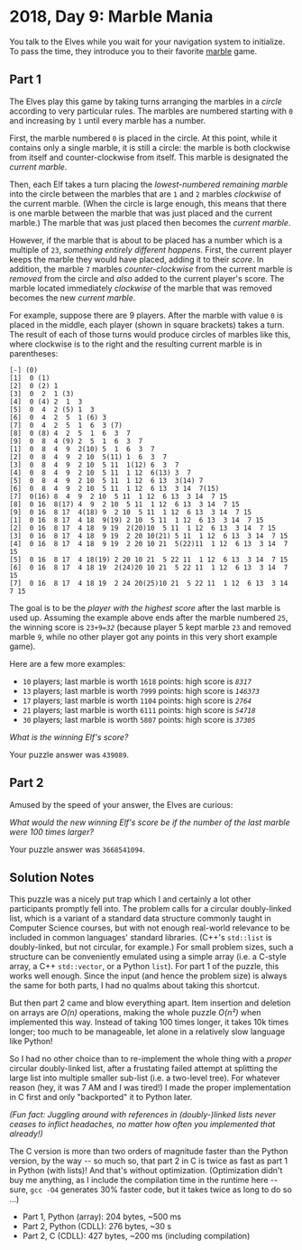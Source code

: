 # 2018, Day 9: Marble Mania

You talk to the Elves while you wait for your navigation system to initialize. To pass the time, they introduce you to their favorite [marble](https://en.wikipedia.org/wiki/Marble_(toy)) game.

## Part 1

The Elves play this game by taking turns arranging the marbles in a _circle_ according to very particular rules. The marbles are numbered starting with `0` and increasing by `1` until every marble has a number.

First, the marble numbered `0` is placed in the circle. At this point, while it contains only a single marble, it is still a circle: the marble is both clockwise from itself and counter-clockwise from itself. This marble is designated the _current marble_.

Then, each Elf takes a turn placing the _lowest-numbered remaining marble_ into the circle between the marbles that are `1` and `2` marbles _clockwise_ of the current marble. (When the circle is large enough, this means that there is one marble between the marble that was just placed and the current marble.) The marble that was just placed then becomes the _current marble_.

However, if the marble that is about to be placed has a number which is a multiple of `23`, _something entirely different happens_. First, the current player keeps the marble they would have placed, adding it to their _score_. In addition, the marble `7` marbles _counter-clockwise_ from the current marble is _removed_ from the circle and _also_ added to the current player's score. The marble located immediately _clockwise_ of the marble that was removed becomes the new _current marble_.

For example, suppose there are 9 players. After the marble with value `0` is placed in the middle, each player (shown in square brackets) takes a turn. The result of each of those turns would produce circles of marbles like this, where clockwise is to the right and the resulting current marble is in parentheses:

    [-] (0)
    [1]  0 (1)
    [2]  0 (2) 1 
    [3]  0  2  1 (3)
    [4]  0 (4) 2  1  3 
    [5]  0  4  2 (5) 1  3 
    [6]  0  4  2  5  1 (6) 3 
    [7]  0  4  2  5  1  6  3 (7)
    [8]  0 (8) 4  2  5  1  6  3  7 
    [9]  0  8  4 (9) 2  5  1  6  3  7 
    [1]  0  8  4  9  2(10) 5  1  6  3  7 
    [2]  0  8  4  9  2 10  5(11) 1  6  3  7 
    [3]  0  8  4  9  2 10  5 11  1(12) 6  3  7 
    [4]  0  8  4  9  2 10  5 11  1 12  6(13) 3  7 
    [5]  0  8  4  9  2 10  5 11  1 12  6 13  3(14) 7 
    [6]  0  8  4  9  2 10  5 11  1 12  6 13  3 14  7(15)
    [7]  0(16) 8  4  9  2 10  5 11  1 12  6 13  3 14  7 15 
    [8]  0 16  8(17) 4  9  2 10  5 11  1 12  6 13  3 14  7 15 
    [9]  0 16  8 17  4(18) 9  2 10  5 11  1 12  6 13  3 14  7 15 
    [1]  0 16  8 17  4 18  9(19) 2 10  5 11  1 12  6 13  3 14  7 15 
    [2]  0 16  8 17  4 18  9 19  2(20)10  5 11  1 12  6 13  3 14  7 15 
    [3]  0 16  8 17  4 18  9 19  2 20 10(21) 5 11  1 12  6 13  3 14  7 15 
    [4]  0 16  8 17  4 18  9 19  2 20 10 21  5(22)11  1 12  6 13  3 14  7 15 
    [5]  0 16  8 17  4 18(19) 2 20 10 21  5 22 11  1 12  6 13  3 14  7 15 
    [6]  0 16  8 17  4 18 19  2(24)20 10 21  5 22 11  1 12  6 13  3 14  7 15 
    [7]  0 16  8 17  4 18 19  2 24 20(25)10 21  5 22 11  1 12  6 13  3 14  7 15
    

The goal is to be the _player with the highest score_ after the last marble is used up. Assuming the example above ends after the marble numbered `25`, the winning score is `23+9=`_`32`_ (because player 5 kept marble `23` and removed marble `9`, while no other player got any points in this very short example game).

Here are a few more examples:

*   `10` players; last marble is worth `1618` points: high score is _`8317`_
*   `13` players; last marble is worth `7999` points: high score is _`146373`_
*   `17` players; last marble is worth `1104` points: high score is _`2764`_
*   `21` players; last marble is worth `6111` points: high score is _`54718`_
*   `30` players; last marble is worth `5807` points: high score is _`37305`_

_What is the winning Elf's score?_

Your puzzle answer was `439089`.

## Part 2

Amused by the speed of your answer, the Elves are curious:

_What would the new winning Elf's score be if the number of the last marble were 100 times larger?_

Your puzzle answer was `3668541094`.


## Solution Notes

This puzzle was a nicely put trap which I and certainly a lot other participants promptly fell into. The problem calls for a circular doubly-linked list, which is a variant of a standard data structure commonly taught in Computer Science courses, but with not enough real-world relevance to be included in common languages' standard libraries. (C++'s `std::list` is doubly-linked, but not circular, for example.) For small problem sizes, such a structure can be conveniently emulated using a simple array (i.e. a C-style array, a C++ `std::vector`, or a Python `list`). For part 1 of the puzzle, this works well enough. Since the input (and hence the problem size) is always the same for both parts, I had no qualms about taking this shortcut.

But then part 2 came and blow everything apart. Item insertion and deletion on arrays are _O(n)_ operations, making the whole puzzle _O(n²)_ when implemented this way. Instead of taking 100 times longer, it takes 10k times longer; too much to be manageable, let alone in a relatively slow language like Python!

So I had no other choice than to re-implement the whole thing with a *proper* circular doubly-linked list, after a frustating failed attempt at splitting the large list into multiple smaller sub-list (i.e. a two-level tree). For whatever reason (hey, it was 7 AM and I was tired!) I made the proper implementation in C first and only "backported" it to Python later.

_(Fun fact: Juggling around with references in (doubly-)linked lists never ceases to inflict headaches, no matter how often you implemented that already!)_

The C version is more than two orders of magnitude faster than the Python version, by the way -- so much so, that part 2 in C is twice as fast as part 1 in Python (with lists)! And that's without optimization. (Optimization didn't buy me anything, as I include the compilation time in the runtime here -- sure, `gcc -O4` generates 30% faster code, but it takes twice as long to do so ...)

* Part 1, Python (array): 204 bytes, ~500 ms
* Part 2, Python (CDLL): 276 bytes, ~30 s
* Part 2, C (CDLL): 427 bytes, ~200 ms (including compilation)
